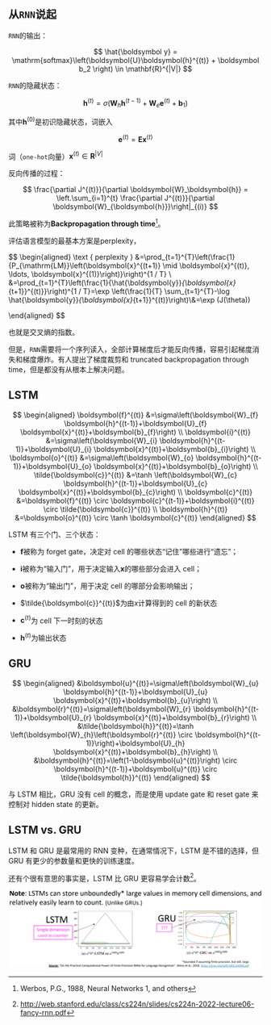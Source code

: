 ## 从`RNN`说起

`RNN`的输出：

$$
\hat{\boldsymbol y} = \mathrm{softmax}\left(\boldsymbol{U}\boldsymbol{h}^{(t)} + \boldsymbol b_2 \right) \in \mathbf{R}^{|V|}
$$

`RNN`的隐藏状态：

$$
\boldsymbol{h}^{(t)} = \sigma\left(\boldsymbol{W}_h\boldsymbol{h}^{(t-1)} + \boldsymbol{W}_e \boldsymbol{e}^{(t)} + \boldsymbol{b}_1 \right)
$$

其中$\boldsymbol{h}^{(0)}$是初识隐藏状态，词嵌入

$$
\boldsymbol{e}^{(t)} = \boldsymbol{E}\boldsymbol{x}^{(t)}
$$

词（`one-hot`向量）$\boldsymbol{x}^{(t)} \in \mathbf{R}^{|V|}$

反向传播的过程：

$$
\frac{\partial J^{(t)}}{\partial \boldsymbol{W}_\boldsymbol{h}} = \left.\sum_{i=1}^{t} \frac{\partial J^{(t)}}{\partial \boldsymbol{W}_{\boldsymbol{h}}}\right|_{(i)}
$$

此策略被称为**Backpropagation through time**[^1]。

评估语言模型的最基本方案是$\mathrm{perplexity}$，

$$
\begin{aligned}
\text { perplexity } &=\prod_{t=1}^{T}\left(\frac{1}{P_{\mathrm{LM}}\left(\boldsymbol{x}^{(t+1)} \mid \boldsymbol{x}^{(t)}, \ldots, \boldsymbol{x}^{(1)}\right)}\right)^{1 / T} \\
&=\prod_{t=1}^{T}\left(\frac{1}{\hat{\boldsymbol{y}}_{\boldsymbol{x}_{t+1}}^{(t)}}\right)^{1 / T}=\exp \left(\frac{1}{T} \sum_{t=1}^{T}-\log \hat{\boldsymbol{y}}_{\boldsymbol{x}_{t+1}}^{(t)}\right)\\&=\exp (J(\theta))

\end{aligned}
$$

也就是交叉熵的指数。

但是，`RNN`需要将一个序列读入，全部计算梯度后才能反向传播，容易引起梯度消失和梯度爆炸。有人提出了梯度裁剪和 truncated backpropagation through time，但是都没有从根本上解决问题。

## LSTM

$$
\begin{aligned}
\boldsymbol{f}^{(t)} &=\sigma\left(\boldsymbol{W}_{f} \boldsymbol{h}^{(t-1)}+\boldsymbol{U}_{f} \boldsymbol{x}^{(t)}+\boldsymbol{b}_{f}\right) \\
\boldsymbol{i}^{(t)} &=\sigma\left(\boldsymbol{W}_{i} \boldsymbol{h}^{(t-1)}+\boldsymbol{U}_{i} \boldsymbol{x}^{(t)}+\boldsymbol{b}_{i}\right) \\
\boldsymbol{o}^{(t)} &=\sigma\left(\boldsymbol{W}_{o} \boldsymbol{h}^{(t-1)}+\boldsymbol{U}_{o} \boldsymbol{x}^{(t)}+\boldsymbol{b}_{o}\right) \\
\tilde{\boldsymbol{c}}^{(t)} &=\tanh \left(\boldsymbol{W}_{c} \boldsymbol{h}^{(t-1)}+\boldsymbol{U}_{c} \boldsymbol{x}^{(t)}+\boldsymbol{b}_{c}\right) \\
\boldsymbol{c}^{(t)} &=\boldsymbol{f}^{(t)} \circ \boldsymbol{c}^{(t-1)}+\boldsymbol{i}^{(t)} \circ \tilde{\boldsymbol{c}}^{(t)} \\
\boldsymbol{h}^{(t)} &=\boldsymbol{o}^{(t)} \circ \tanh \boldsymbol{c}^{(t)}
\end{aligned}
$$

LSTM 有三个门、三个状态：

- $\boldsymbol f$被称为 forget gate，决定对 cell 的哪些状态“记住”哪些进行“遗忘”；
- $\boldsymbol i$被称为“输入门”，用于决定输入$\boldsymbol x$的哪些部分会进入 cell；
- $\boldsymbol o$被称为“输出门”，用于决定 cell 的哪部分会影响输出；

- $\tilde{\boldsymbol{c}}^{(t)}$为由$x$计算得到的 cell 的新状态
- $\boldsymbol c^{(t)}$为 cell 下一时刻的状态
- $\boldsymbol h^{(t)}$为输出状态

## GRU

$$
\begin{aligned}
&\boldsymbol{u}^{(t)}=\sigma\left(\boldsymbol{W}_{u} \boldsymbol{h}^{(t-1)}+\boldsymbol{U}_{u} \boldsymbol{x}^{(t)}+\boldsymbol{b}_{u}\right) \\
&\boldsymbol{r}^{(t)}=\sigma\left(\boldsymbol{W}_{r} \boldsymbol{h}^{(t-1)}+\boldsymbol{U}_{r} \boldsymbol{x}^{(t)}+\boldsymbol{b}_{r}\right) \\
&\tilde{\boldsymbol{h}}^{(t)}=\tanh \left(\boldsymbol{W}_{h}\left(\boldsymbol{r}^{(t)} \circ \boldsymbol{h}^{(t-1)}\right)+\boldsymbol{U}_{h} \boldsymbol{x}^{(t)}+\boldsymbol{b}_{h}\right) \\
&\boldsymbol{h}^{(t)}=\left(1-\boldsymbol{u}^{(t)}\right) \circ \boldsymbol{h}^{(t-1)}+\boldsymbol{u}^{(t)} \circ \tilde{\boldsymbol{h}}^{(t)}
\end{aligned}
$$

与 LSTM 相比，GRU 没有 cell 的概念，而是使用 update gate 和 reset gate 来控制对 hidden state 的更新。

## LSTM vs. GRU

LSTM 和 GRU 是最常用的 RNN 变种，在通常情况下，LSTM 是不错的选择，但 GRU 有更少的参数量和更快的训练速度。

还有个很有意思的事实是，LSTM 比 GRU 更容易学会计数[^cs224n-lecture06]。

![image-20220125201724116](media/README/image-20220125201724116.png)

[^1]: Werbos, P.G., 1988, Neural Networks 1, and others
[^cs224n-lecture06]: http://web.stanford.edu/class/cs224n/slides/cs224n-2022-lecture06-fancy-rnn.pdf
